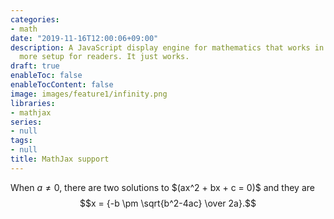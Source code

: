 ```yaml
---
categories:
- math
date: "2019-11-16T12:00:06+09:00"
description: A JavaScript display engine for mathematics that works in all browsers.No
  more setup for readers. It just works.
draft: true
enableToc: false
enableTocContent: false
image: images/feature1/infinity.png
libraries:
- mathjax
series:
- null
tags:
- null
title: MathJax support
---
```


When $a \ne 0$, there are two solutions to $\(ax^2 + bx + c = 0\)\$ and they are
$$x = {-b \pm \sqrt{b^2-4ac} \over 2a}.$$